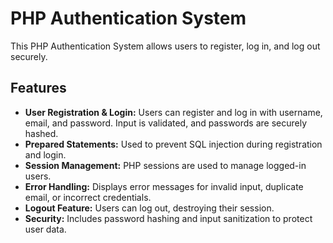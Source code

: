 # PHP Authentication System

This PHP Authentication System allows users to register, log in, and log out securely. 

## Features

- **User Registration & Login:** Users can register and log in with username, email, and password. Input is validated, and passwords are securely hashed.
- **Prepared Statements:** Used to prevent SQL injection during registration and login.
- **Session Management:** PHP sessions are used to manage logged-in users.
- **Error Handling:** Displays error messages for invalid input, duplicate email, or incorrect credentials.
- **Logout Feature:** Users can log out, destroying their session.
- **Security:** Includes password hashing and input sanitization to protect user data.

